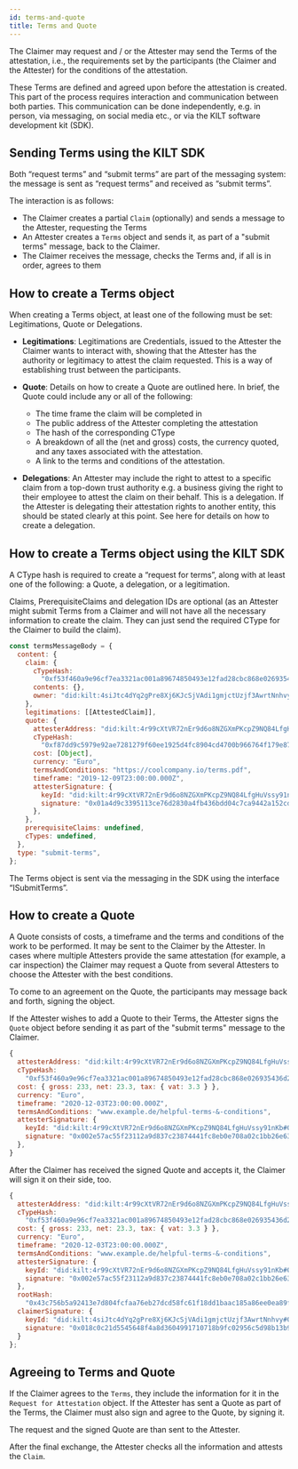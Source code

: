 ```yaml
---
id: terms-and-quote
title: Terms and Quote
---
```


The Claimer may request and / or the Attester may send the Terms of the attestation, i.e., the requirements set by the participants (the Claimer and the Attester) for the conditions of the attestation.

These Terms are defined and agreed upon before the attestation is created. This part of the process requires interaction and communication between both parties. This communication can be done independently, e.g. in person, via messaging, on social media etc., or via the KILT software development kit (SDK).

## Sending Terms using the KILT SDK

Both “request terms” and “submit terms” are part of the messaging system: the message is sent as “request terms” and received as “submit terms”.

The interaction is as follows:

- The Claimer creates a partial `Claim` (optionally) and sends a message to the Attester, requesting the Terms
- An Attester creates a `Terms` object and sends it, as part of a "submit terms" message, back to the Claimer.
- The Claimer receives the message, checks the Terms and, if all is in order, agrees to them

## How to create a Terms object

When creating a Terms object, at least one of the following must be set: Legitimations, Quote or Delegations.

- **Legitimations**: Legitimations are Credentials, issued to the Attester the Claimer wants to interact with, showing that the Attester has the authority or legitimacy to attest the claim requested. This is a way of establishing trust between the participants.

- **Quote**: Details on how to create a Quote are outlined here. In brief, the Quote could include any or all of the following:

  - The time frame the claim will be completed in
  - The public address of the Attester completing the attestation
  - The hash of the corresponding CType
  - A breakdown of all the (net and gross) costs, the currency quoted, and any taxes associated with the attestation.
  - A link to the terms and conditions of the attestation.

- **Delegations**: An Attester may include the right to attest to a specific claim from a top-down trust authority e.g. a business giving the right to their employee to attest the claim on their behalf. This is a delegation. If the Attester is delegating their attestation rights to another entity, this should be stated clearly at this point. See here for details on how to create a delegation.

## How to create a Terms object using the KILT SDK

A CType hash is required to create a “request for terms”, along with at least one of the following: a Quote, a delegation, or a legitimation.

Claims, PrerequisiteClaims and delegation IDs are optional (as an Attester might submit Terms from a Claimer and will not have all the necessary information to create the claim. They can just send the required CType for the Claimer to build the claim).

```js
const termsMessageBody = {
  content: {
    claim: {
      cTypeHash:
        "0xf53f460a9e96cf7ea3321ac001a89674850493e12fad28cbc868e026935436d2",
      contents: {},
      owner: "did:kilt:4siJtc4dYq2gPre8Xj6KJcSjVAdi1gmjctUzjf3AwrtNnhvy",
    },
    legitimations: [[AttestedClaim]],
    quote: {
      attesterAddress: "did:kilt:4r99cXtVR72nEr9d6o8NZGXmPKcpZ9NQ84LfgHuVssy91nKb",
      cTypeHash:
        "0xf87dd9c5979e92ae7281279f60ee1925d4fc8904cd4700b966764f179e877891",
      cost: [Object],
      currency: "Euro",
      termsAndConditions: "https://coolcompany.io/terms.pdf",
      timeframe: "2019-12-09T23:00:00.000Z",
      attesterSignature: {
        keyId: "did:kilt:4r99cXtVR72nEr9d6o8NZGXmPKcpZ9NQ84LfgHuVssy91nKb#0xc56f8c8bc70d4d772eee184ce252b603a2122fa29b15f900e7d614cf8deb5c183",
        signature: "0x01a4d9c3395113ce76d2830a4fb436bdd04c7ca9442a152cd18eca1ba029c9a07c56f8c8bc70d4d772eee184ce252b603a2122fa29b15f900e7d614cf8deb5c183"
      },
    },
    prerequisiteClaims: undefined,
    cTypes: undefined,
  },
  type: "submit-terms",
};
```

The Terms object is sent via the messaging in the SDK using the interface “ISubmitTerms”.

## How to create a Quote

A Quote consists of costs, a timeframe and the terms and conditions of the work to be performed. It may be sent to the Claimer by the Attester. In cases where multiple Attesters provide the same attestation (for example, a car inspection) the Claimer may request a Quote from several Attesters to choose the Attester with the best conditions.

To come to an agreement on the Quote, the participants may message back and forth, signing the object.

If the Attester wishes to add a Quote to their Terms, the Attester signs the `Quote` object before sending it as part of the "submit terms" message to the Claimer.

```js title="Quote object, signed by the Attester"
{
  attesterAddress: "did:kilt:4r99cXtVR72nEr9d6o8NZGXmPKcpZ9NQ84LfgHuVssy91nKb",
  cTypeHash:
    "0xf53f460a9e96cf7ea3321ac001a89674850493e12fad28cbc868e026935436d2",
  cost: { gross: 233, net: 23.3, tax: { vat: 3.3 } },
  currency: "Euro",
  timeframe: "2020-12-03T23:00:00.000Z",
  termsAndConditions: "www.example.de/helpful-terms-&-conditions",
  attesterSignature: {
    keyId: "did:kilt:4r99cXtVR72nEr9d6o8NZGXmPKcpZ9NQ84LfgHuVssy91nKb#0xda663c7e282f98565e4dbf8072267e9b1165779159f83842dbf090d14dcd0f04",
    signature: "0x002e57ac55f23112a9d837c23874441fc8eb0e708a02c1bb26e631c6661741f482da663c7e282f98565e4dbf8072267e9b1165779159f83842dbf090d14dcd0f04"
  },
}
```

After the Claimer has received the signed Quote and accepts it, the Claimer will sign it on their side, too.

```js title="Quote, signed by Attester and Claimer"
{
  attesterAddress: "did:kilt:4r99cXtVR72nEr9d6o8NZGXmPKcpZ9NQ84LfgHuVssy91nKb",
  cTypeHash:
    "0xf53f460a9e96cf7ea3321ac001a89674850493e12fad28cbc868e026935436d2",
  cost: { gross: 233, net: 23.3, tax: { vat: 3.3 } },
  currency: "Euro",
  timeframe: "2020-12-03T23:00:00.000Z",
  termsAndConditions: "www.example.de/helpful-terms-&-conditions",
  attesterSignature: {
    keyId: "did:kilt:4r99cXtVR72nEr9d6o8NZGXmPKcpZ9NQ84LfgHuVssy91nKb#0xda663c7e282f98565e4dbf8072267e9b1165779159f83842dbf090d14dcd0f04",
    signature: "0x002e57ac55f23112a9d837c23874441fc8eb0e708a02c1bb26e631c6661741f482da663c7e282f98565e4dbf8072267e9b1165779159f83842dbf090d14dcd0f04"
  },
  rootHash:
    "0x43c756b5a92413e7d804fcfaa76eb27dcd58fc61f18dd1baac185a86ee0ea89f",
  claimerSignature: {
    keyId: "did:kilt:4siJtc4dYq2gPre8Xj6KJcSjVAdi1gmjctUzjf3AwrtNnhvy#0xda663c7e282f98565e4dbf8072267e9b1165779159f83842dbf090d14dcd0f04",
    signature: "0x018c0c21d5545648f4a8d3604991710718b9fc02956c5d98b13b9e4d029ed8505dc2b1bbd62f9af52cc3b1a28e9ce78e8f311baa118f389ee05f92f0512fd9f382"
  }
};
```

## Agreeing to Terms and Quote

If the Claimer agrees to the `Terms`, they include the information for it in the `Request for Attestation` object.
If the Attester has sent a Quote as part of the Terms, the Claimer must also sign and agree to the Quote, by signing it.

The request and the signed Quote are than sent to the Attester.

After the final exchange, the Attester checks all the information and attests the `Claim`.
